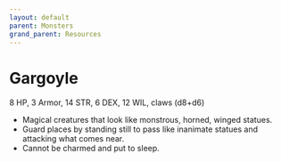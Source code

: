 ```yaml
---
layout: default
parent: Monsters
grand_parent: Resources
---
```


# Gargoyle

8 HP, 3 Armor, 14 STR, 6 DEX, 12 WIL, claws (d8+d6)

- Magical creatures that look like monstrous, horned, winged statues.
- Guard places by standing still to pass like inanimate statues and attacking what comes near.
- Cannot be charmed and put to sleep.
